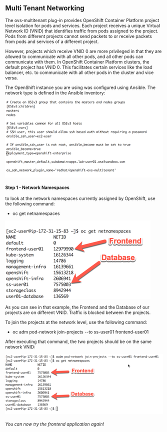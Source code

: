 ## Multi Tenant Networking

The ovs-multitenant plug-in provides OpenShift Container Platform project level isolation for pods and services. Each project receives a unique Virtual Network ID (VNID) that identifies traffic from pods assigned to the project. Pods from different projects cannot send packets to or receive packets from pods and services of a different project.

However, projects which receive VNID 0 are more privileged in that they are allowed to communicate with all other pods, and all other pods can communicate with them. In OpenShift Container Platform clusters, the default project has VNID 0. This facilitates certain services like the load balancer, etc. to communicate with all other pods in the cluster and vice versa.

The OpenShift instance you are using was configured using Ansible. The network type is defined in the Ansible inventory:

![image](images/ansible-ss.png)


#### Step 1 - Network Namespaces

to look at the network namespaces currently assigned by OpenShift, use the following command:

* oc get netnamespaces

![image](images/netnamespaces.png)

As you can see in that example, the Frontend and the Database of our projects are on different VNID. Traffic is blocked between the projects.

To join the projects at the network level, use the following command:

* oc adm pod-network join-projects --to ss-user01 frontend-user01

After executing that command, the two projects should be on the same network VNID:

![image](images/netnamespaces2.png)

###### You can now try the frontend application again!
